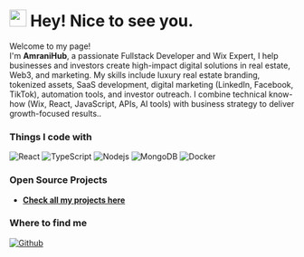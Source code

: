 <h1><img src="https://emojis.slackmojis.com/emojis/images/1531849430/4246/blob-sunglasses.gif?1531849430" width="30"/> Hey! Nice to see you.</h1>

<p>Welcome to my page! </br> I'm <b>AmraniHub</b>, a passionate Fullstack Developer and Wix Expert,
I help businesses and investors create high-impact digital solutions in real estate, Web3, and marketing. My skills include luxury real estate branding, tokenized assets, SaaS development, digital marketing (LinkedIn, Facebook, TikTok), automation tools, and investor outreach. I combine technical know-how (Wix, React, JavaScript, APIs, AI tools) with business strategy to deliver growth-focused results..</p>

<h3>Things I code with</h3>
<p>
  <img alt="React" src="https://img.shields.io/badge/-React-45b8d8?style=flat-square&logo=react&logoColor=white" />
  <img alt="TypeScript" src="https://img.shields.io/badge/-TypeScript-007ACC?style=flat-square&logo=typescript&logoColor=white" />
  <img alt="Nodejs" src="https://img.shields.io/badge/-Nodejs-43853d?style=flat-square&logo=node.js&logoColor=white" />
  <img alt="MongoDB" src="https://img.shields.io/badge/-MongoDB-13aa52?style=flat-square&logo=mongodb&logoColor=white" />
  <img alt="Docker" src="https://img.shields.io/badge/-Docker-46a2f1?style=flat-square&logo=docker&logoColor=white" />
</p>

<h3>Open Source Projects</h3>
<ul>
  <li><a href="https://github.com/AmonLeader"><b>Check all my projects here</b></a></li>
</ul>

<h3>Where to find me</h3>
<p>
  <a href="https://github.com/AmonLeader" target="_blank">
    <img alt="Github" src="https://img.shields.io/badge/GitHub-%2312100E.svg?&style=for-the-badge&logo=Github&logoColor=white" />
  </a>

</p>
